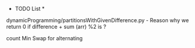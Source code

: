 * TODO List *

dynamicProgramming/partitionsWithGivenDifference.py - Reason why we return 0 if difference + sum (arr) %2 is ?

count Min Swap for alternating
